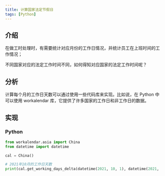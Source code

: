 ```yaml
---
title: 计算国家法定节假日
tags: [Python]
---
```


## 介绍

在做工时处理时，有需要统计对应月份的工作日情况，并统计员工在上班时间的工作情况；

不同国家对应的法定工作时间不同，如何得知对应国家的法定工作时间呢？

## 分析

计算每个月的工作日天数可以通过使用一些代码库来实现。比如说，在 Python 中可以使用 workalendar 库，它提供了许多国家的工作日和非工作日的数据。

## 实现

### Python

```python
from workalendar.asia import China
from datetime import datetime

cal = China()

# 2021年10月的工作日天数
print(cal.get_working_days_delta(datetime(2021, 10, 1), datetime(2021, 10, 31)))
```
